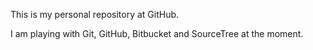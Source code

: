 This is my personal repository at GitHub.

I am playing with Git, GitHub, Bitbucket and SourceTree at the moment.

